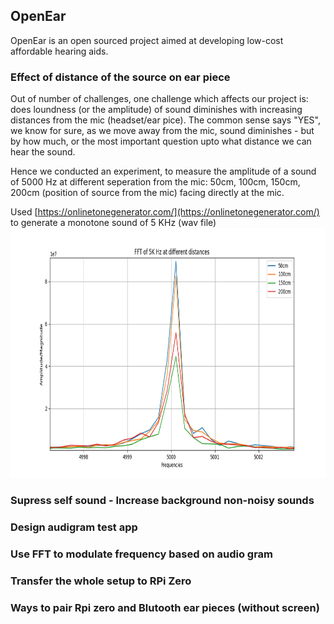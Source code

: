 ## OpenEar 
OpenEar is an open sourced project aimed at developing low-cost affordable hearing aids.

### Effect of distance of the source on ear piece
Out of number of challenges, one challenge which affects our project is: does loundness (or the amplitude) of sound diminishes with increasing distances from the mic (headset/ear pice).
The common sense says "YES", we know for sure, as we move away from the mic, sound diminishes - but by how much, or the most important question upto what distance we can hear the sound.

Hence we conducted an experiment, to measure the amplitude of a sound of 5000 Hz at different seperation from the mic: 50cm, 100cm, 150cm, 200cm (position of source from the mic) facing directly at the mic.

Used [https://onlinetonegenerator.com/](https://onlinetonegenerator.com/) to generate a monotone sound of 5 KHz (wav file)
<img src = "images/fft_of_5KHz_at_different_distances.png" height = "400">

### Supress self sound - Increase background non-noisy sounds
### Design audigram test app
### Use FFT to modulate frequency based on audio gram
### Transfer the whole setup to RPi Zero
### Ways to pair Rpi zero and Blutooth ear pieces (without screen)
